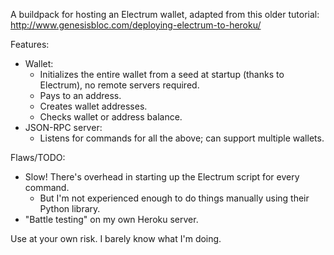 A buildpack for hosting an Electrum wallet, 
adapted from this older tutorial: http://www.genesisbloc.com/deploying-electrum-to-heroku/


Features:
- Wallet:
    - Initializes the entire wallet from a seed at startup (thanks to Electrum), no remote servers required.
    - Pays to an address.
    - Creates wallet addresses.
    - Checks wallet or address balance.
- JSON-RPC server:
    - Listens for commands for all the above; can support multiple wallets.


Flaws/TODO:
- Slow! There's overhead in starting up the Electrum script for every command. 
    - But I'm not experienced enough to do things manually using their Python library.
- "Battle testing" on my own Heroku server.


Use at your own risk. I barely know what I'm doing.
